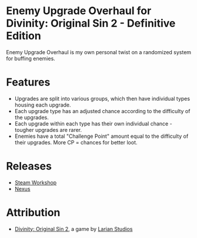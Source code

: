 Enemy Upgrade Overhaul for Divinity: Original Sin 2 - Definitive Edition
=======

Enemy Upgrade Overhaul is my own personal twist on a randomized system for buffing enemies. 

# Features
* Upgrades are split into various groups, which then have individual types housing each upgrade.
* Each upgrade type has an adjusted chance according to the difficulty of the upgrades.
* Each upgrade within each type has their own individual chance - tougher upgrades are rarer.
* Enemies have a total "Challenge Point" amount equal to the difficulty of their upgrades. More CP = chances for better loot.

# Releases
* [Steam Workshop](https://steamcommunity.com/sharedfiles/filedetails/?id=1594606989) 
* [Nexus]()

# Attribution
- [Divinity: Original Sin 2](http://store.steampowered.com/app/435150/Divinity_Original_Sin_2/), a game by [Larian Studios](http://larian.com/)
